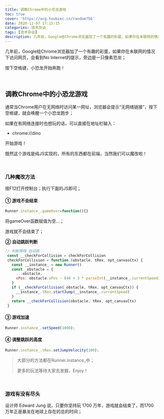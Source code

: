 ```yaml
---
title: 调教Chrome中的小恐龙游戏
toc: true
cover: 'https://acg.toubiec.cn/random?56'
date: 2020-12-07 17:15:15
categories: 技术杂谈
tags: [技术杂谈]
description: 几年前，Google给Chrome浏览器加了一个有趣的彩蛋，如果你在未联网的情况下访问网页，会看到No Internet的提示，旁边是一只像素恐龙；按下空格键，小恐龙开始奔跑！
---
```


几年前，Google给Chrome浏览器加了一个有趣的彩蛋，如果你在未联网的情况下访问网页，会看到No Internet的提示，旁边是一只像素恐龙；

按下空格键，小恐龙开始奔跑！

<br/>

<!--more-->

## **调教Chrome中的小恐龙游戏**

通常当Chrome用户在无网络时访问某一网址，浏览器会提示“无网络链接”，按下空格键，就会唤醒一个小恐龙跑步；

如果在有网络连接时也想玩的话，可以直接在地址栏输入：

-   chrome://dino

开始游戏！

既然这个游戏是纯JS实现的，所有的东西都在前端，当然我们可以魔改啦！

<br/>

### **几种魔改方法**

按F12打开控制台；执行下面的JS即可；

#### **① 游戏不会结束**

```javascript
Runner.instance_.gameOver=function(){}
```

将gameOver函数赋值为空…；

游戏就不会结束了；

**② 自动跳跃判断**

```javascript
// 判断障碍 自动跳
 const __checkForCollision = checkForCollision
 checkForCollision = function (obstacle, tRex, opt_canvasCtx) {
   const __instance_ = new Runner()
   const _obstacle = {
     ...obstacle,
     xPos: obstacle.xPos - (46 + 3 * parseInt(__instance_.currentSpeed))
   }
   if (__checkForCollision(_obstacle, tRex, opt_canvasCtx)) {
     __instance_.tRex.startJump(__instance_.currentSpeed)
   }
   return __checkForCollision(obstacle, tRex, opt_canvasCtx)
 }
```

#### **③ 游戏加速**

```javascript
Runner.instance_.setSpeed(1000);
```

#### **④ 调整跳跃的高度**

```javascript
Runner.instance_.tRex.setJumpVelocity(100);
```

>   大部分的方法都在Runner.instance_中；
>
>   更多的玩法等待大家去发掘，Enjoy！

<br/>

### **游戏有没有尽头**

设计师 Edward Jung 说，只要你坚持玩 1700 万年，游戏就会结束了，而1700 万年正是暴龙在地球上存在的总的时间；

<br/>